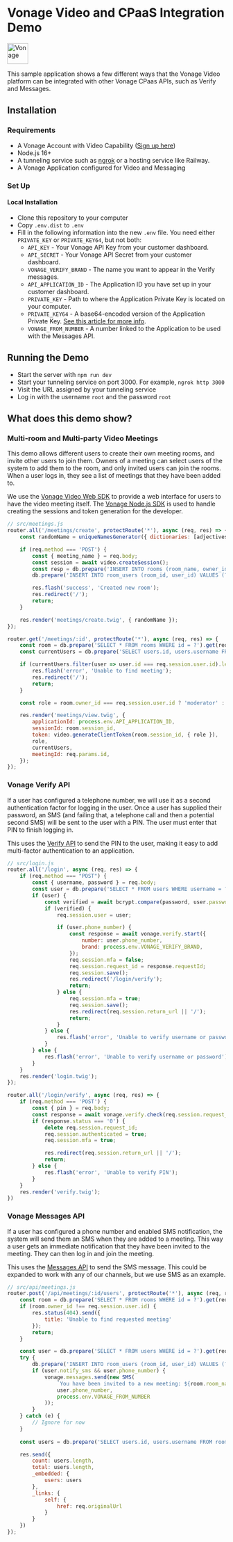 # Vonage Video and CPaaS Integration Demo

<img src="https://developer.nexmo.com/images/logos/vbc-logo.svg" height="48px" alt="Vonage" />

This sample application shows a few different ways that the Vonage Video platform can be integrated with other Vonage CPaas APIs, such as Verify and Messages.

## Installation

### Requirements

* A Vonage Account with Video Capability ([Sign up here](https://ui.idp.vonage.com/ui/auth/registration?icid=tryitfree_api-developer-adp_nexmodashbdfreetrialsignup_nav))
* Node.js 16+
* A tunneling service such as [ngrok](https://developer.vonage.com/en/getting-started/tools/ngrok) or a hosting service like Railway.
* A Vonage Application configured for Video and Messaging

### Set Up

#### Local Installation

* Clone this repository to your computer
* Copy `.env.dist` to `.env`
* Fill in the following information into the new `.env` file. You need either `PRIVATE_KEY` or `PRIVATE_KEY64`, but not both:
  * `API_KEY` - Your Vonage API Key from your customer dashboard.
  * `API_SECRET` - Your Vonage API Secret from your customer dashboard.
  * `VONAGE_VERIFY_BRAND` - The name you want to appear in the Verify messages.
  * `API_APPLICATION_ID` - The Application ID you have set up in your customer dashboard.
  * `PRIVATE_KEY` - Path to where the Application Private Key is located on your computer.
  * `PRIVATE_KEY64` - A base64-encoded version of the Application Private Key. [See this article for more info](https://developer.vonage.com/en/blog/using-private-keys-in-environment-variables).
  * `VONAGE_FROM_NUMBER` - A number linked to the Application to be used with the Messages API.

## Running the Demo

* Start the server with `npm run dev`
* Start your tunneling service on port 3000. For example, `ngrok http 3000`
* Visit the URL assigned by your tunneling service
* Log in with the username `root` and the password `root`

## What does this demo show?

### Multi-room and Multi-party Video Meetings

This demo allows different users to create their own meeting rooms, and invite other users to join them. Owners of a meeting can select users of the system to add them to the room, and only invited users can join the rooms. When a user logs in, they see a list of meetings that they have been added to.

We use the [Vonage Video Web SDK](https://developer.vonage.com/en/video/client-sdks/web?source=video) to provide a web interface for users to have the video meeting itself. The [Vonage Node.js SDK](https://developer.vonage.com/en/video/server-sdks/node?source=video) is used to handle creating the sessions and token generation for the developer.

```js
// src/meetings.js
router.all('/meetings/create', protectRoute('*'), async (req, res) => {
    const randomName = uniqueNamesGenerator({ dictionaries: [adjectives, colors, animals] });

    if (req.method === 'POST') {
        const { meeting_name } = req.body;
        const session = await video.createSession();
        const resp = db.prepare('INSERT INTO rooms (room_name, owner_id, session_id) VALUES (?, ?, ?)').run(meeting_name, req.session.user.id, session.sessionId);
        db.prepare('INSERT INTO room_users (room_id, user_id) VALUES (?,?)').run(resp.lastInsertRowid, req.session.user.id);

        res.flash('success', 'Created new room');
        res.redirect('/');
        return;
    }

    res.render('meetings/create.twig', { randomName });
});

router.get('/meetings/:id', protectRoute('*'), async (req, res) => {
    const room = db.prepare('SELECT * FROM rooms WHERE id = ?').get(req.params.id);
    const currentUsers = db.prepare('SELECT users.id, users.username FROM room_users JOIN users ON users.id=room_users.user_id WHERE room_users.room_id = ?').all(req.params.id);

    if (currentUsers.filter(user => user.id === req.session.user.id).length === 0) {
        res.flash('error', 'Unable to find meeting');
        res.redirect('/');
        return;
    }

    const role = room.owner_id === req.session.user.id ? 'moderator' : 'publisher'

    res.render('meetings/view.twig', {
        applicationId: process.env.API_APPLICATION_ID,
        sessionId: room.session_id,
        token: video.generateClientToken(room.session_id, { role }),
        role,
        currentUsers,
        meetingId: req.params.id,
    });
});
```

### Vonage Verify API

If a user has configured a telephone number, we will use it as a second authentication factor for logging in the user. Once a user has supplied their password, an SMS (and failing that, a telephone call and then a potential second SMS) will be sent to the user with a PIN. The user must enter that PIN to finish logging in.

This uses the [Verify API](https://developer.vonage.com/en/verify/verify-v1/overview?source=verify) to send the PIN to the user, making it easy to add multi-factor authentication to an application.

```js
// src/login.js
router.all('/login', async (req, res) => {
    if (req.method === "POST") {
        const { username, password } = req.body;
        const user = db.prepare('SELECT * FROM users WHERE username = ?').get(username);
        if (user) {
            const verified = await bcrypt.compare(password, user.password);
            if (verified) {
                req.session.user = user;

                if (user.phone_number) {
                    const response = await vonage.verify.start({
                        number: user.phone_number,
                        brand: process.env.VONAGE_VERIFY_BRAND,
                    });
                    req.session.mfa = false;
                    req.session.request_id = response.requestId;
                    req.session.save();
                    res.redirect('/login/verify');
                    return;
                } else {
                    req.session.mfa = true;
                    req.session.save();
                    res.redirect(req.session.return_url || '/');
                    return;
                }
            } else {
                res.flash('error', 'Unable to verify username or password');
            }
        } else {
            res.flash('error', 'Unable to verify username or password');
        }
    }
    res.render('login.twig');
});

router.all('/login/verify', async (req, res) => {
    if (req.method === 'POST') {
        const { pin } = req.body;
        const response = await vonage.verify.check(req.session.request_id, pin);
        if (response.status === '0') {
            delete req.session.request_id;
            req.session.authenticated = true;
            req.session.mfa = true;

            res.redirect(req.session.return_url || '/');
            return;
        } else {
            res.flash('error', 'Unable to verify PIN');
        }
    }
    res.render('verify.twig');
})
```

### Vonage Messages API

If a user has configured a phone number and enabled SMS notification, the system will send them an SMS when they are added to a meeting. This way a user gets an immediate notification that they have been invited to the meeting. They can then log in and join the meeting.

This uses the [Messages API](https://developer.vonage.com/en/messages/overview) to send the SMS message. This could be expanded to work with any of our channels, but we use SMS as an example.

```js
// src/api/meetings.js
router.post('/api/meetings/:id/users', protectRoute('*'), async (req, res) => {
    const room = db.prepare('SELECT * FROM rooms WHERE id = ?').get(req.params.id);
    if (room.owner_id !== req.session.user.id) {
        res.status(404).send({
            title: 'Unable to find requested meeting'
        });
        return;
    }

    const user = db.prepare('SELECT * FROM users WHERE id = ?').get(req.body.user_id);
    try {
        db.prepare('INSERT INTO room_users (room_id, user_id) VALUES (?, ?)').run(req.params.id, req.body.user_id);
        if (user.notify_sms && user.phone_number) {
            vonage.messages.send(new SMS(
                `You have been invited to a new meeting: ${room.room_name}`,
                user.phone_number,
                process.env.VONAGE_FROM_NUMBER
            ));
        }
    } catch (e) {
        // Ignore for now
    }
    
    const users = db.prepare('SELECT users.id, users.username FROM room_users JOIN users ON users.id=room_users.user_id WHERE room_users.room_id = ?').all(req.params.id);

    res.send({
        count: users.length,
        total: users.length,
        _embedded: {
            users: users
        },
        _links: {
            self: {
                href: req.originalUrl
            }
        }
    })
});
```